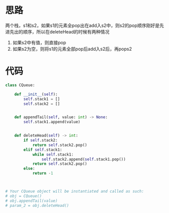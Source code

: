 # 思路
两个栈，s1和s2，如果s1的元素全pop出在add入s2中，则s2的pop顺序刚好是先进先出的顺序，所以在deleteHead的时候有两种情况
1. 如果s2中有值，则直接pop
2. 如果s2为空，则将s1的元素全部pop后add入s2后，再pops2

# 代码
```python
class CQueue:

    def __init__(self):
        self.stack1 = []
        self.stack2 = []


    def appendTail(self, value: int) -> None:
        self.stack1.append(value)


    def deleteHead(self) -> int:
        if self.stack2:
            return self.stack2.pop()
        elif self.stack1:
            while self.stack1:
                self.stack2.append(self.stack1.pop())
            return self.stack2.pop()
        else:
            return -1



# Your CQueue object will be instantiated and called as such:
# obj = CQueue()
# obj.appendTail(value)
# param_2 = obj.deleteHead()
```